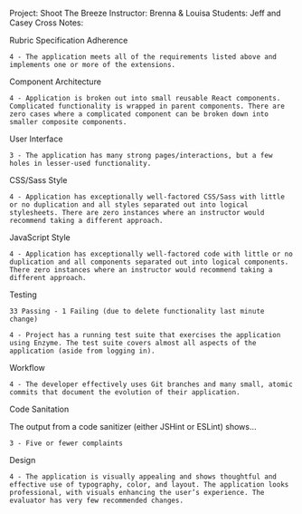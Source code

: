 Project: Shoot The Breeze
Instructor: Brenna & Louisa
Students: Jeff and Casey Cross
Notes:

Rubric
Specification Adherence

    4 - The application meets all of the requirements listed above and implements one or more of the extensions.

Component Architecture

    4 - Application is broken out into small reusable React components. Complicated functionality is wrapped in parent components. There are zero cases where a complicated component can be broken down into smaller composite components.

User Interface

    3 - The application has many strong pages/interactions, but a few holes in lesser-used functionality.

CSS/Sass Style

    4 - Application has exceptionally well-factored CSS/Sass with little or no duplication and all styles separated out into logical stylesheets. There are zero instances where an instructor would recommend taking a different approach.

JavaScript Style

    4 - Application has exceptionally well-factored code with little or no duplication and all components separated out into logical components. There zero instances where an instructor would recommend taking a different approach.

Testing

    33 Passing - 1 Failing (due to delete functionality last minute change)

    4 - Project has a running test suite that exercises the application using Enzyme. The test suite covers almost all aspects of the application (aside from logging in).

Workflow

    4 - The developer effectively uses Git branches and many small, atomic commits that document the evolution of their application.

Code Sanitation

The output from a code sanitizer (either JSHint or ESLint) shows…

    3 - Five or fewer complaints

Design

    4 - The application is visually appealing and shows thoughtful and effective use of typography, color, and layout. The application looks professional, with visuals enhancing the user’s experience. The evaluator has very few recommended changes.

